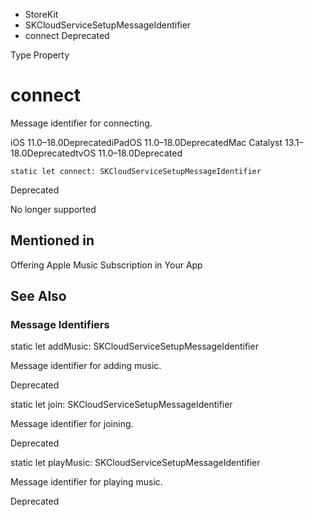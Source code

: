 

- StoreKit
- SKCloudServiceSetupMessageIdentifier
-  connect Deprecated

Type Property

# connect

Message identifier for connecting.

iOS 11.0–18.0DeprecatediPadOS 11.0–18.0DeprecatedMac Catalyst 13.1–18.0DeprecatedtvOS 11.0–18.0Deprecated

``` source
static let connect: SKCloudServiceSetupMessageIdentifier
```

Deprecated

No longer supported

## Mentioned in 

Offering Apple Music Subscription in Your App

## See Also

### Message Identifiers

static let addMusic: SKCloudServiceSetupMessageIdentifier

Message identifier for adding music.

Deprecated

static let join: SKCloudServiceSetupMessageIdentifier

Message identifier for joining.

Deprecated

static let playMusic: SKCloudServiceSetupMessageIdentifier

Message identifier for playing music.

Deprecated

